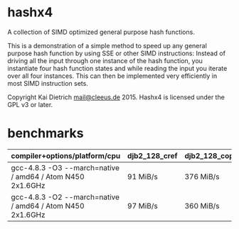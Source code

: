 hashx4
======

A collection of SIMD optimized general purpose hash functions.

This is a demonstration of a simple method to speed up any general
purpose hash function by using SSE or other SIMD instructions:
Instead of driving all the input through
one instance of the hash function, you instantiate four hash
function states and while reading the input you iterate over
all four instances. This can then be implemented very efficiently
in most SIMD instruction sets.

Copyright Kai Dietrich <mail@cleeus.de> 2015.
Hashx4 is licensed under the GPL v3 or later.


benchmarks
==========

| compiler+options/platform/cpu | djb2\_128\_cref | djb2\_128\_copt | djb2\_128\_sse2 | djb2\_128\_ssse3 |
|-------------------------------|-----------------|-----------------|-----------------|------------------|
| gcc-4.8.3 -O3 --march=native / amd64 / Atom N450 2x1.6GHz | 91 MiB/s | 376 MiB/s | 370 MiB/s | 949 MiB/s |
| gcc-4.8.3 -O2 --march=native / amd64 / Atom N450 2x1.6GHz | 97 MiB/s | 360 MiB/s | 370 MiB/s | 1040 MiB/s |

